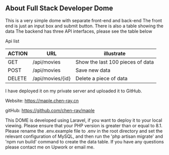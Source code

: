 ## About Full Stack Developer Dome

This is a very simple dome with separate front-end and back-end
The front end is just an input box and submit button. There is also a table showing the data
The backend has three API interfaces, please see the table below

Api list

ACTION | URL | illustrate
---- | ----- | ------  
GET    | /api/movies        | Show the last 100 pieces of data 
POST   | /api/movies        | Save new data
DELETE | /api/movies/{id}   | Delete a piece of data

I have deployed it on my private server and uploaded it to GitHub. 

Website: <a href="https://maple.chen-ray.cn"> https://maple.chen-ray.cn </a>

gitHub: <a href="https://maple.chen-ray.cn"> https://github.com/chen-ray/maple </a>

This DOME is developed using Laravel, if you want to deploy it to your local viewing. 
Please ensure that your PHP version is greater than or equal to 8.1. 
Please rename the .env.example file to .env in the root directory and set the relevant configuration of MySQL, 
and then run the 'php artisan migrate' and 'npm run build' command to create the data table. 
If you have any questions please contact me on Upwork or email me.

